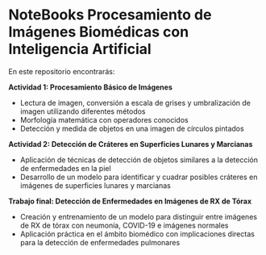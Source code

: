 # NoteBooks Procesamiento de Imágenes Biomédicas con Inteligencia Artificial
En este repositorio encontrarás:

**Actividad 1: Procesamiento Básico de Imágenes**
- Lectura de imagen, conversión a escala de grises y umbralización de imagen utilizando diferentes métodos
- Morfología matemática con operadores conocidos
- Detección y medida de objetos en una imagen de círculos pintados

**Actividad 2: Detección de Cráteres en Superficies Lunares y Marcianas**
- Aplicación de técnicas de detección de objetos similares a la detección de enfermedades en la piel
- Desarrollo de un modelo para identificar y cuadrar posibles cráteres en imágenes de superficies lunares y marcianas

**Trabajo final: Detección de Enfermedades en Imágenes de RX de Tórax**
- Creación y entrenamiento de un modelo para distinguir entre imágenes de RX de tórax con neumonía, COVID-19 e imágenes normales
- Aplicación práctica en el ámbito biomédico con implicaciones directas para la detección de enfermedades pulmonares

